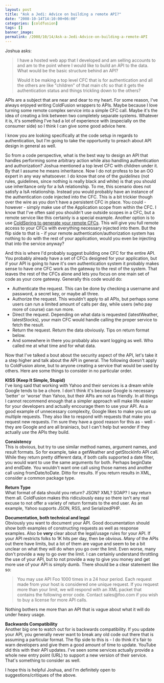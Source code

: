 ```yaml
---
layout: post
title: "Ask a Jedi: Advice on building a remote API?"
date: "2008-10-14T14:10:00+06:00"
categories: [coldfusion]
tags: []
banner_image: 
permalink: /2008/10/14/Ask-a-Jedi-Advice-on-building-a-remote-API
---
```


Joshua asks:

<blockquote>
<p>
I have a hosted web app that I developed and am selling  accounts to and am to the point where I would like to build an API to the data. What would be the basic structure behind an API?

Would it be making a top level CFC that is for authentication and all the others are like "children" of that main cfc so that it gets the authentication status and things trickling down to the others?
</p>
</blockquote>

APIs are a subject that are near and dear to my heart. For some reason, I've always enjoyed writing ColdFusion wrappers to APIs. Maybe because I love turning some remote complex service into a simple CFC call. Maybe it's the idea of creating a link between two completely separate systems. Whatever it is, it's something I've had a lot of experience with (especially on the consumer side) so I think I can give some good advice here.

I know you are looking specifically at the code setup in regards to authentication, but I'm going to take the opportunity to preach about API design in general as well.
<!--more-->
So from a code perspective, what is the best way to design an API that handles performing some arbitrary action while also handling authentication and authorization? Joshua mentioned a top level CFC with children under it. By that I assume he means inheritance. Now I do not profess to be an OO expert in any way whatsoever. I do know that one of the <i>guidelines</i> (not rules, guidelines, since nothing is really black and white) is that you should use inheritance only for a IsA relationship. To me, this scenario does not satisfy a IsA relationship. Instead you would probably have an instance of the authentication code injected into the CFC. This is a bit trickier though over the wire as you don't have a persistent CFC in place. You could - however - simply make use of the Application scope from within the CFC. I know that I've often said you shouldn't use outside scopes in a CFC, but a remote service like this certainly is a special example. Another option is to use <a href="http://www.raymondcamden.com/index.cfm/2008/8/22/Ask-a-Jedi-Making-use-of-ColdSpringModelGlue-and-Remote-Proxies">ColdSpring to generate your remote CFCs</a>. This will give you full remote access to your CFCs with everything necessary injected into them. But the flip side to that is - if your remote authentication/authorization system has nothing to do with the rest of your application, would you even be injecting that into the service anyway?

And this is where I'd probably suggest building one CFC for the entire API. You probably already have a set of CFCs designed for your application, but if your API is going to have it's own authentication system it probably makes sense to have one CFC work as the gateway to the rest of the system. That leaves the rest of the CFCs alone and lets you focus on one main set of code as your core gateway. Generally this code would do:

<ul>
<li>Authenticate the request. This can be done by checking a username and password, a secret key, or maybe all three. 
<li>Authorize the request. This wouldn't apply to all APIs, but perhaps some users can run a limited amount of calls per day, while users (who pay more of course) can run more.
<li>Direct the request. Depending on what data is requested (latestWeather, latestStocks), your main CFC would handle calling the proper service to fetch the result.
<li>Return the request. Return the data obviously. Tips on return format below.
<li>And somewhere in there you probably also want logging as well. Who called me at what time and for what data.
</ul>

Now that I've talked a bout about the security aspect of the API, let's take it a step higher and talk about the API in general. The following doesn't apply to ColdFusion alone, but to anyone creating a service that would be used by others. Here are some things to consider in no particular order.

<b>KISS (Keep It Simple, Stupid)</b><br/>
I've long said that working with Yahoo and their services is a dream while Google tends to be a chore. I don't think it's because Google is necessary 'better' or 'worse' than Yahoo, but their APIs are not as friendly. In all things I cannot recommend enough that a simpler approach will make life easier for your developers and actually encourage them to use your API. As a good example of unnecessary complexity, Google likes to make you set up multiple requests. They also like to respond with requests that make you request new requests. I'm sure they have a good reason for this as - well - they are Google and are all brainiacs, but I can't help but wonder if they actually <i>use</i> the APIs they build.

<b>Consistency</b><br>
This is obvious, but try to use similar method names, argument names, and result formats. So for example, take a getWeather and getStockInfo API call. While they return pretty different data, if both calls supported a date filter, you would want to use the same arguments for both. Perhaps beginDate and endDate. You wouldn't want one call using those names and another call using fromDate/toDate. Ditto for results. If you return results in XML, consider a common package type.

<b>Return Type</b><br />
What format of data should you return? JSON? XML? SOAP? I say return them all. ColdFusion makes this ridiculously easy so there isn't any real excuse to not offer a variety of return formats to the end user. As an example, Yahoo supports JSON, RSS, and SerializedPHP.

<b>Documentation, both technical and legal</b><br/>
Obviously you want to document your API. Good documentation should show both examples of constructing requests as well as response examples. Also be <b>very</b> clear about the legal/usage rules for your API. If your API restricts folks to 1K hits per day, then be obvious. <i>Many</i> of the APIs out there have limits, but a lot of them are vague and seem to be a bit unclear on what they will do when you go over the limit. Even worse, many don't provide a way to go over the limit. I can certainly understand throttling the use of your API, but to not provide a way to give you money and get more use of your API is simply dumb. There should be a clear statement like so:

<blockquote>
<p>
You may use API Foo 1000 times in a 24 hour period. Each request made from your host is considered one unique request. If you request more than your limit, we will respond with an XML packet that contains the following error code. Contact sales@foo.com if you wish to buy a license for more API calls.
</p>
</blockquote>

Nothing bothers me more than an API that is vague about what it will do under heavy usage. 

<b>Backwards Compatibility</b><br/>
Another big one to watch out for is backwards compatibility. If you update your API, you generally never want to break any old code out there that is assuming a particular format. The flip side to this is - I do think it's fair to warn developers and give them a good amount of time to update. YouTube did this with their API updates. I've seen some services actually provide a whole new entry point (URL) to support a new version of their service. That's something to consider as well.

I hope this is helpful Joshua, and I'm definitely open to suggestions/critiques of the above.